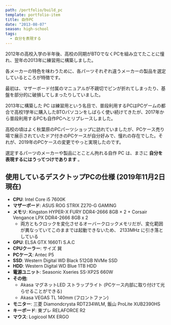 ```yaml
---
path: /portfolio/build_pc
template: portfolio-item
title: 自作PC
date: "2013-08-07"
season: high-school
tags:
  - 自分を表現する
---
```


2012年の高校入学の半年後、高校の同期がBTOでなくPCを組み立てたことに憧れ、翌年の2013年に練習用に構築しました。

各メーカーの特色を味わうために、各パーツそれぞれ違うメーカーの製品を選定しているところが特徴です。

最初は、マザーボード付属のマニュアルが不親切でピンが折れてしまったり、基盤を部分的に破損してしまったりしていました。

2013年に構築した PC は練習用という名目で、普段利用するPCはPCゲームの都合で高校1学年に購入したBTOパソコンをしばらく使い続けてきたが、2017年から普段利用するPCも自作PCへとリプレースしました。

高校の頃はよく秋葉原のPCパーツショップに訪れていましたが、PCケース売り場で展示されていたドア付きのPCケースが自分好みで、憧れの存在でした。それが、2019年のPCケースの変更でやっと実現したのです。

選定するパーツのメーカーや製品にとことん拘れる自作 PC は、まさに **自分を表現するにはうってつけであります** 。

## 使用しているデスクトップPCの仕様 (2019年11月2日現在)

- **CPU**: Intel Core i5 7600K
- **マザーボード**: ASUS ROG STRIX Z270-G GAMING
- **メモリ**: Kingston HYPER-X FURY DDR4-2666 8GB × 2 + Corsair Vengance LPX DDR4-2666 8GB x 2
 	- 両方ともクロックを変化させるオーバークロックメモリだが、変化範囲が異なっていてこのままでは起動できないため、 2133MHz に引き落としている
- **GPU**: ELSA GTX 1660Ti S.A.C
- **CPUクーラー**: サイズ 巽
- **PCケース**: Antec P5
- **SSD**: Western Digital WD Black 512GB NVMe SSD
- **HDD**: Western Digital WD Blue 1TB HDD
- **電源ユニット**: Seasonic Xseries SS-XP2S 660W
- **その他**:
 	- Akasa マグネットLED ストラップライト (PCケース内部に取り付けて光らせることができる)
 	- Akasa VEGAS TL 140mm (フロントファン)
- **モニター**: 三菱 Diamondcrysta RDT234WLM, 飯山 ProLite XUB2390HS
- **キーボード**: 東プレ RELAFORCE R2
- **マウス**: Logicool MX ERGO
